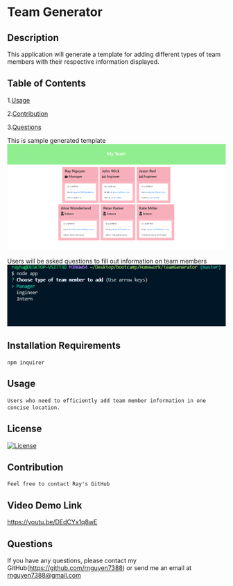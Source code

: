 # Team Generator
## Description
  This application will generate a template for adding different types of team members with their respective information displayed.
## Table of Contents
1.[Usage](#Usage)

2.[Contribution](#Contribution)
  
3.[Questions](#Questions)

This is sample generated template
![](assets/teamMembers1.png)

Users will be asked questions to fill out information on team members
![](assets/questions.png)

## Installation Requirements
    npm inquirer
## Usage
    Users who need to efficiently add team member information in one concise location. 
## License
[![License](https://img.shields.io/badge/license-MIT-blue.svg)](https://shields.io/)
## Contribution
    Feel free to contact Ray's GitHub
## Video Demo Link
  https://youtu.be/DEdCYx1q8wE
## Questions
If you have any questions, please contact my GitHub(https://github.com/rnguyen7388) or send me an email at rnguyen7388@gmail.com
